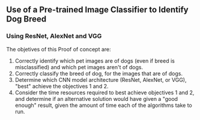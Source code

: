 ## Use of a Pre-trained Image Classifier to Identify Dog Breed
### Using ResNet, AlexNet and VGG
The objetives of this Proof of concept are:
1) Correctly identify which pet images are of dogs (even if breed is misclassified) and which pet images aren't of dogs.
2) Correctly classify the breed of dog, for the images that are of dogs.
3) Determine which CNN model architecture (ResNet, AlexNet, or VGG), "best" achieve the objectives 1 and 2.
4) Consider the time resources required to best achieve objectives 1 and 2, and determine if an alternative solution would have given a "good enough" result, given the amount of time each of the algorithms take to run.
